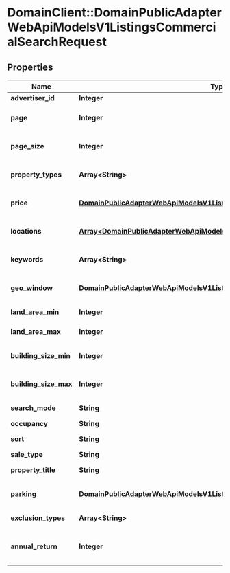 # DomainClient::DomainPublicAdapterWebApiModelsV1ListingsCommercialSearchRequest

## Properties
Name | Type | Description | Notes
------------ | ------------- | ------------- | -------------
**advertiser_id** | **Integer** | Agency ID | [optional] 
**page** | **Integer** | Search result page number | [optional] 
**page_size** | **Integer** | Search results page size | [optional] 
**property_types** | **Array&lt;String&gt;** | Listing property types | [optional] 
**price** | [**DomainPublicAdapterWebApiModelsV1ListingsCommercialPriceSearch**](DomainPublicAdapterWebApiModelsV1ListingsCommercialPriceSearch.md) | Price search criteria | [optional] 
**locations** | [**Array&lt;DomainPublicAdapterWebApiModelsV1ListingsCommercialLocationSearch&gt;**](DomainPublicAdapterWebApiModelsV1ListingsCommercialLocationSearch.md) | Location search criteria | [optional] 
**keywords** | **Array&lt;String&gt;** | Search listings by keyword | [optional] 
**geo_window** | [**DomainPublicAdapterWebApiModelsV1ListingsCommercialGeoWindow**](DomainPublicAdapterWebApiModelsV1ListingsCommercialGeoWindow.md) | Geospatial search (polygon) | [optional] 
**land_area_min** | **Integer** | Minimum land area | [optional] 
**land_area_max** | **Integer** | Maximum land area | [optional] 
**building_size_min** | **Integer** | Minimum building area | [optional] 
**building_size_max** | **Integer** | Maximum building area | [optional] 
**search_mode** | **String** | Search mode | [optional] 
**occupancy** | **String** | Occupancy | [optional] 
**sort** | **String** | Sorting order | [optional] 
**sale_type** | **String** | Sale type | [optional] 
**property_title** | **String** | Property title | [optional] 
**parking** | [**DomainPublicAdapterWebApiModelsV1ListingsCommercialParkingSearch**](DomainPublicAdapterWebApiModelsV1ListingsCommercialParkingSearch.md) | Parking search criteria | [optional] 
**exclusion_types** | **Array&lt;String&gt;** | Exclusion Types | [optional] 
**annual_return** | **Integer** | Minimum annual return (in percents) | [optional] 


